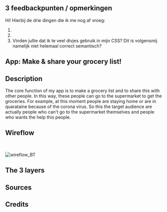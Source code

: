 ## 3 feedbackpunten / opmerkingen
Hi! Hierbij de drie dingen die ik me nog af vroeg:

1.
2.
3. Vinden jullie dat ik te veel divjes gebruik in mijn CSS? Dit is volgensmij namelijk niet helemaal correct semantisch?

## App: Make & share your grocery list!




## Description
The core function of my app is to make a grocery list and to share this with other people. In this way, these people can go to the supermarket to get the groceries. For example, at this moment people are staying home or are in quarataine because of the corona virus. So this the target audience are actually people who can't go to the supermarket themselves and people who wants the help this people.

## Wireflow
<br>

![wireflow_BT](https://user-images.githubusercontent.com/45489420/77082392-4942a180-69fc-11ea-835d-c7f4b7a11119.png)

## The 3 layers


## Sources

## Credits

